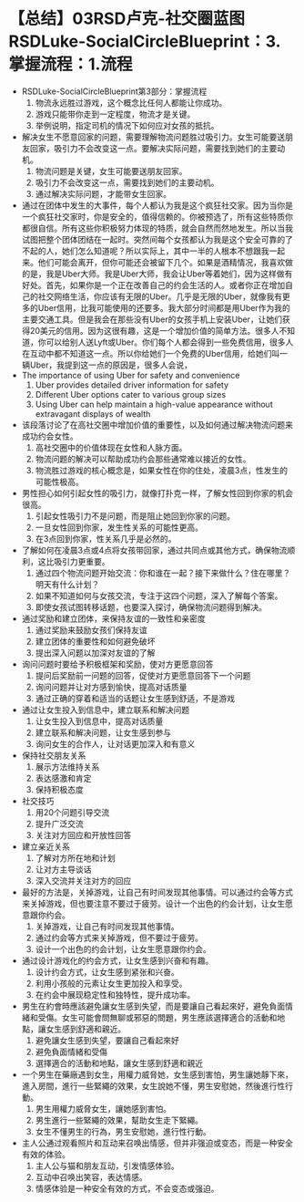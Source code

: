 # 【总结】03RSD卢克-社交圈蓝图RSDLuke-SocialCircleBlueprint：3.掌握流程：1.流程

-   RSDLuke-SocialCircleBlueprint第3部分：掌握流程
    1.  物流永远胜过游戏，这个概念比任何人都能让你成功。
    2.  游戏只能带你走到一定程度，物流才是关键。
    3.  举例说明，指定司机的情况下如何应对女孩的抵抗。
-   解决女生不愿意回家的问题，需要理解物流问题胜过吸引力。女生可能要送朋友回家，吸引力不会改变这一点。要解决实际问题，需要找到她们的主要动机。
    1.  物流问题是关键，女生可能要送朋友回家。
    2.  吸引力不会改变这一点，需要找到她们的主要动机。
    3.  通过解决实际问题，才能带女生回家。
-   通过在团体中发生的大事件，每个人都认为我是这个疯狂社交家。因为当你是一个疯狂社交家时，你是安全的，值得信赖的。你被预选了，所有这些特质你都很自信。所有这些你积极努力体现的特质，就会自然而然地发生。所以当我试图把整个团体团结在一起时。突然间每个女孩都认为我是这个安全可靠的了不起的人，她们怎么知道呢？所以实际上，其中一半的人根本不想跟我一起来。他们可能会离开，但你可能还会被留下几个。如果是酒精情况，我喜欢做的是，我是Uber大师。我是Uber大师，我会让Uber等着她们，因为这样做有好处。首先，如果你是一个正在改善自己的约会生活的人。或者你正在增加自己的社交网络生活，你应该有无限的Uber。几乎是无限的Uber，就像我有更多的Uber信用，比我可能使用的还要多。我大部分时间都是用Uber作为我的主要交通工具。但是我会在那些没有Uber的女孩手机上安装Uber，让她们获得20美元的信用。因为这很有趣，这是一个增加价值的简单方法。很多人不知道，你可以给别人送Lyft或Uber。你们每个人都会得到一些免费信用，很多人在互动中都不知道这一点。所以你给她们一个免费的Uber信用，给她们叫一辆Uber，我提到这一点的原因是，很多人会说，
-   The importance of using Uber for safety and convenience
    1.  Uber provides detailed driver information for safety
    2.  Different Uber options cater to various group sizes
    3.  Using Uber can help maintain a high-value appearance without extravagant displays of wealth
-   该段落讨论了在高社交圈中增加价值的重要性，以及如何通过解决物流问题来成功约会女性。
    1.  高社交圈中的价值体现在女性和人脉方面。
    2.  物流问题的解决可以帮助成功约会那些通常难以接近的女性。
    3.  物流胜过游戏的核心概念是，如果女性在你的住处，凌晨3点，性发生的可能性极高。
-   男性担心如何引起女性的吸引力，就像打扑克一样，了解女性回到你家的机会很高。 
    1.  引起女性吸引力不是问题，而是阻止她回到你家的问题。
    2.  一旦女性回到你家，发生性关系的可能性更高。
    3.  在3点回到你家，性关系几乎是必然的。
-   了解如何在凌晨3点或4点将女孩带回家，通过共同点或其他方式，确保物流顺利，这比吸引力更重要。
    1.  通过四个物流问题开始交流：你和谁在一起？接下来做什么？住在哪里？明天有什么计划？
    2.  如果不知道如何与女孩交流，专注于这四个问题，深入了解每个答案。
    3.  即使女孩试图转移话题，也要深入探讨，确保物流问题得到解决。
-   通过奖励和建立团体，来保持友谊的一致性和亲密度
    1.  通过奖励来鼓励女孩们保持友谊
    2.  建立团体的重要性和如何避免破坏
    3.  提出深入问题以加深对友谊的了解
-   询问问题时要给予积极框架和奖励，使对方更愿意回答
    1.  提问后奖励前一问题的回答，促使对方更愿意回答下一个问题
    2.  询问问题并让对方感到愉快，提高对话质量
    3.  通过正确的穿着和适当的话题让女生感到舒适，不是游戏
-   通过让女生投入到信息中，建立联系和解决问题
    1.  让女生投入到信息中，提高对话质量
    2.  建立联系和解决问题，让女生感到参与
    3.  询问女生的合作人，让对话更加深入和有意义
-   保持社交朋友关系
    1.  展示方法维持关系
    2.  表达感激和肯定
    3.  保持积极态度
-   社交技巧
    1.  用20个问题引导交流
    2.  提升广泛交流
    3.  关注对方回应和开放性回答
-   建立亲近关系
    1.  了解对方所在地和计划
    2.  让对方主导谈话
    3.  深入交流并关注对方的回应
-   最好的方法是，关掉游戏，让自己有时间发现其他事情。可以通过约会等方式来关掉游戏，但也要注意不要过于疲劳。设计一个出色的约会计划，让女生愿意跟你约会。
    1.  关掉游戏，让自己有时间发现其他事情。
    2.  通过约会等方式来关掉游戏，但不要过于疲劳。
    3.  设计一个出色的约会计划，让女生愿意跟你约会。
-   通过设计游戏化的约会方式，让女生感到兴奋和有趣。
    1.  设计约会方式，让女生感到紧张和兴奋。
    2.  利用小孩般的元素让女生更加投入和享受。
    3.  在约会中展现稳定性和独特性，提升成功率。
-   男生在約會時應該避免讓女生感到失望，而是要讓自己看起來好，避免負面情緒和受傷。女生可能會問無聊或邪惡的問題，男生應該選擇適合的活動和地點，讓女生感到舒適和親近。
    1.  避免讓女生感到失望，要讓自己看起來好
    2.  避免負面情緒和受傷
    3.  選擇適合的活動和地點，讓女生感到舒適和親近
-   一个男生在藥廠遇到女生，用權力威脅她，女生感到害怕，男生讓她靜下來，進入房間，進行一些緊繩的效果，女生說她不懂，男生安慰她，然後進行性行動。
    1.  男生用權力威脅女生，讓她感到害怕。
    2.  男生進行一些緊繩的效果，幫助女生走下緊繩。
    3.  女生不懂男生的行為，男生安慰她，進行性行動。
-   主人公通过观看照片和互动来召唤出情感，但并非强迫或变态，而是一种安全有效的体验。
    1.  主人公与猫和朋友互动，引发情感体验。
    2.  互动中召唤出笑容，表达情感。
    3.  情感体验是一种安全有效的方式，不会变态或强迫。
